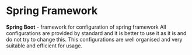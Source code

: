 # Spring Framework

**Spring Boot** - framework for configuration of spring framework
All configurations are provided by standard and it is better to use it as it is and do not try to change this. This configurations are well organised and very suitable and efficient for usage.
<!--stackedit_data:
eyJoaXN0b3J5IjpbLTE2MzQ4NDY5NjAsNDE5Njk4NDAwLC0yMD
g4NzQ2NjEyXX0=
-->